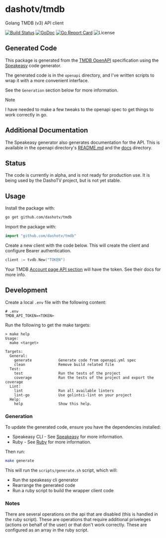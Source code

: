 # dashotv/tmdb

Golang TMDB (v3) API client

[![Build Status](https://drone.dasho.net/api/badges/dashotv/tmdb/status.svg?ref=refs/heads/main)](https://drone.dasho.net/dashotv/tmdb)
[![GoDoc](https://godoc.org/github.com/dashotv/tmdb?status.svg)](https://godoc.org/github.com/dashotv/tmdb)
[![Go Report Card](https://goreportcard.com/badge/github.com/dashotv/tmdb)](https://goreportcard.com/report/github.com/dashotv/tmdb)
![License](https://img.shields.io/badge/license-MIT-blue.svg)

## Generated Code

This package is generated from the
[TMDB OpenAPI](https://developer.themoviedb.org/reference/intro/getting-started)
specification using the [Speakeasy](https://speakeasyapi.dev) code generator.

The generated code is in the `openapi` directory, and I've written scripts to wrap
it with a more convenient interface.

See the `Generation` section below for more information.

> [!NOTE]
> I have needed to make a few tweaks to the openapi spec to get things to work correctly in go.

## Additional Documentation

The Speakeasy generator also generates documentation for the API. This is available
in the openapi directory's [README.md](openapi/README.md) and the [docs](openapi/docs) directory.

## Status

The code is currently in alpha, and is not ready for production use. It is being used
by the DashoTV project, but is not yet stable.

## Usage

Install the package with:

```bash
go get github.com/dashotv/tmdb
```

Import the package with:

```go
import "github.com/dashotv/tmdb"
```

Create a new client with the code below. This will create the client and configure Bearer authentication.

```go
client := tvdb.New("TOKEN")
```

Your TMDB [Account page API section](https://www.themoviedb.org/settings/api) will have the token. See their docs for more info.

## Development

Create a local `.env` file with the following content:

```
# .env
TMDB_API_TOKEN=<TOKEN>
```

Run the following to get the make targets:

```
> make help
Usage:
  make <target>

Targets:
  General:
    generate            Generate code from openapi.yml spec
    clean               Remove build related file
  Test:
    test                Run the tests of the project
    coverage            Run the tests of the project and export the coverage
  Lint:
    lint                Run all available linters
    lint-go             Use golintci-lint on your project
  Help:
    help                Show this help.

```

### Generation

To update the generated code, ensure you have the dependencies installed:

- Speakeasy CLI - See [Speakeasy](https://speakeasyapi.dev) for more information.
- Ruby - See [Ruby](https://www.ruby-lang.org/en/documentation/installation/) for more information.

Then run:

```bash
make generate
```

This will run the `scripts/generate.sh` script, which will:

- Run the speakeasy cli generator
- Rearrange the generated code
- Run a ruby script to build the wrapper client code

### Notes

There are several operations on the api that are disabled (this is handled in the
ruby script). These are operations that require additional priveleges (actions on
behalf of the user) or that don't work correctly. These are configured as an array
in the ruby script.
